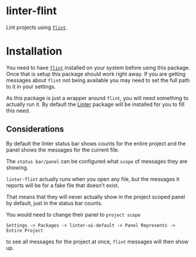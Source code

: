 # linter-flint

Lint projects using [`flint`][flint].

# Installation

You need to have [`flint`][flint] installed on your system before using this
package. Once that is setup this package should work right away. If you are
getting messages about `flint` not being available you may need to set the full
path to it in your settings.

As this package is just a wrapper around `flint`, you will need something to
actually run it. By default the [Linter][] package will be installed for you to
fill this need.

## Considerations

By default the linter status bar shows counts for the entire project and the panel shows the messages for the current file.

The `status bar/panel` can be configured what `scope` of messages they are showing.

`linter-flint` actually runs when you open any file, but the messages it reports will be for a fake file that doesn't exist.

That means that they will never actually show in the project scoped panel by default, just in the status bar counts.

You would need to change their panel to `project scope`

```
Settings -> Packages -> linter-ui-default -> Panel Represents -> Entire Project
```

to see all messages for the project at once, `flint` messages will then show up.

[flint]: https://github.com/pengwynn/flint
[Linter]: https://atom.io/packages/linter
